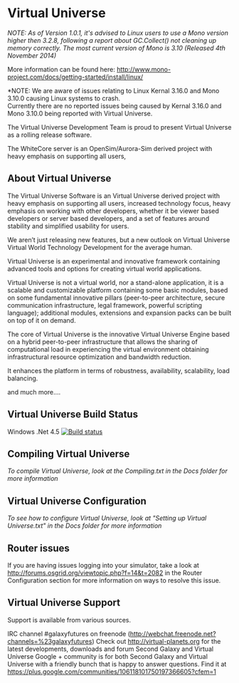 # Virtual Universe

*NOTE:
 As of Version 1.0.1, it's advised to Linux users to use a Mono version higher then 3.2.8, following a report about  GC.Collect() not cleaning up memory correctly. The most current version of Mono is 3.10 (Released 4th November 2014)*

 More information can be found here: http://www.mono-project.com/docs/getting-started/install/linux/

*NOTE: 
 We are aware of issues relating to Linux Kernal 3.16.0 and Mono 3.10.0 causing Linux systems to crash.  
 Currently there are no reported issues being caused by Kernal 3.16.0 and Mono 3.10.0 being reported with Virtual Universe.

The Virtual Universe Development Team is proud to present Virtual Universe as a rolling release software.

The WhiteCore server is an OpenSim/Aurora-Sim derived project with heavy emphasis on supporting all users, 

## About Virtual Universe

The Virtual Universe Software is an Virtual Universe derived project with heavy emphasis on supporting all users, increased technology focus, heavy emphasis on working with other developers, whether it be viewer based developers or server based developers, and a set of features around stability and simplified usability for users.

We aren’t just releasing new features, but a new outlook on Virtual Universe Virtual World Technology Development for the average human.

Virtual Universe is an experimental and innovative framework containing advanced tools and options for creating virtual world applications.

Virtual Universe is not a virtual world, nor a stand-alone application, it is a scalable and customizable platform containing some basic modules, based on some fundamental innovative pillars (peer-to-peer architecture, secure communication infrastructure, legal framework, powerful scripting language); additional modules, extensions and expansion packs can be built on top of it on demand.

The core of Virtual Universe is the innovative Virtual Universe Engine based on a hybrid peer-to-peer infrastructure that allows the sharing of computational load in experiencing the virtual environment obtaining infrastructural resource optimization and bandwidth reduction.

It enhances the platform in terms of robustness, availability, scalability, load balancing.

and much more....

## Virtual Universe Build Status

Windows .Net 4.5 [![Build status](https://ci.appveyor.com/api/projects/status/a90lejf562n9sxwy?svg=true)](https://ci.appveyor.com/project/emperorstarfinder/virtual-universe)

## Compiling Virtual Universe

*To compile Virtual Universe, look at the Compiling.txt in the Docs folder for more information*

## Virtual Universe Configuration

*To see how to configure Virtual Universe, look at "Setting up Virtual Universe.txt" in the Docs folder for more information*

## Router issues
If you are having issues logging into your simulator, take a look at http://forums.osgrid.org/viewtopic.php?f=14&t=2082 in the Router Configuration section for more information on ways to resolve this issue.

## Virtual Universe Support
Support is available from various sources.

IRC channel #galaxyfutures on freenode (http://webchat.freenode.net?channels=%23galaxyfutures)
Check out http://virtual-planets.org for the latest developments, downloads and forum
Second Galaxy and Virtual Universe Google + community is for both Second Galaxy and Virtual Universe with a friendly bunch that is happy to answer questions. Find it at https://plus.google.com/communities/106118101750197366605?cfem=1
